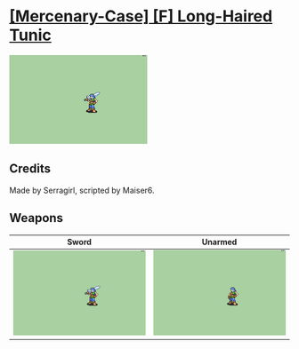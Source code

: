 # [\[Mercenary-Case\] \[F\] Long-Haired Tunic](./)

<img src="./1.%20Sword/Sword_000.png" alt="[Mercenary-Case] [F] Long-Haired Tunic standing" />

## Credits

Made by Serragirl, scripted by Maiser6.

## Weapons


|Sword |Unarmed |
|  :---: | :---: |
| <img alt="Sword animation" src="./1.%20Sword/Sword.gif" /> | <img alt="Unarmed animation" src="./8.%20Unarmed/Unarmed.gif" /> |
